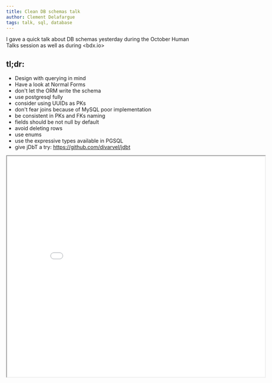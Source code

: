 ```yaml
---
title: Clean DB schemas talk
author: Clement Delafargue
tags: talk, sql, database
---
```


I gave a quick talk about DB schemas yesterday during the October Human Talks
session as well as during <bdx.io>

## tl;dr:

 - Design with querying in mind
 - Have a look at Normal Forms
 - don't let the ORM write the schema
 - use postgresql fully
 - consider using UUIDs as PKs
 - don't fear joins because of MySQL poor implementation
 - be consistent in PKs and FKs naming
 - fields should be not null by default
 - avoid deleting rows
 - use enums
 - use the expressive types available in PGSQL
 - give jDbT a try: <https://github.com/divarvel/jdbt>

<iframe width="700" height="600" src="/files/embedder.html#db-schemas.html" allowfullscreen />

Download the [slides in HTML](/files/db-schemas.html).

The [source files](https://github.com/divarvel/db-schema-talk) are on GitHub

